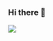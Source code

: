 ### Hi there 👋

<!--
**ariashirazi/ariashirazi** is a ✨ _special_ ✨ repository because its `README.md` (this file) appears on your GitHub profile.

Here are some ideas to get you started:

- 🔭 I’m currently working on ...
- 🌱 I’m currently learning ...
- 👯 I’m looking to collaborate on ...
- 🤔 I’m looking for help with ...
- 💬 Ask me about ...
- 📫 How to reach me: ...
- 😄 Pronouns: ...
- ⚡ Fun fact: ...
-->

<a href="https://github.com/ariashirazi">
<img align="center" src="https://github-readme-stats.vercel.app/api?username=ariashirazi&show_icons=true&count_private=true&include_all_commits=true" /></a>
